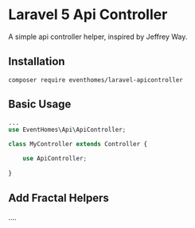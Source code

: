 # Laravel 5 Api Controller
A simple api controller helper, inspired by Jeffrey Way.

## Installation
```composer require eventhomes/laravel-apicontroller```

## Basic Usage
```php
...
use EventHomes\Api\ApiController;

class MyController extends Controller {

    use ApiController;
    
}
```

## Add Fractal Helpers

....